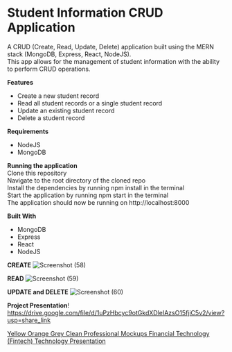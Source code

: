 <h1>Student Information CRUD Application</h1>

A CRUD (Create, Read, Update, Delete) application built using the MERN stack (MongoDB, Express, React, NodeJS). <br>
This app allows for the management of student information with the ability to perform CRUD operations.

**Features**
* Create a new student record
* Read all student records or a single student record
* Update an existing student record
* Delete a student record


**Requirements**
- NodeJS
- MongoDB

**Running the application**<br>
Clone this repository<br>
Navigate to the root directory of the cloned repo<br>
Install the dependencies by running npm install in the terminal<br>
Start the application by running npm start in the terminal<br>
The application should now be running on http://localhost:8000<br>

**Built With**
* MongoDB
* Express
* React
* NodeJS


**CREATE**
![Screenshot (58)](https://user-images.githubusercontent.com/112555787/215352880-bbff7b36-81f1-4fc2-ad96-56f4154c2e24.png)

**READ**
![Screenshot (59)](https://user-images.githubusercontent.com/112555787/215352911-43d71ded-f2da-46ec-9552-a6cd8edea40d.png)

**UPDATE and DELETE**
![Screenshot (60)](https://user-images.githubusercontent.com/112555787/215352995-dd7894ed-ccfa-48fb-bcde-e1c4726e73d6.png)


**Project Presentation**!
https://drive.google.com/file/d/1uPzHbcyc9otGkdXDleIAzsO15fjiC5v2/view?usp=share_link

[Yellow Orange Grey Clean Professional Mockups Financial Technology (Fintech) Technology Presentation](https://user-images.githubusercontent.com/112555787/215548676-95b66a60-1bad-4586-a0ee-fa1e73c94a36.png)


